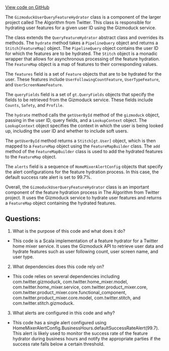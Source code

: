 [View code on GitHub](https://github.com/misbahsy/the-algorithm/home-mixer/server/src/main/scala/com/twitter/home_mixer/functional_component/feature_hydrator/GizmoduckUserQueryFeatureHydrator.scala)

The `GizmoduckUserQueryFeatureHydrator` class is a component of the larger project called The Algorithm from Twitter. This class is responsible for hydrating user features for a given user ID using the Gizmoduck service. 

The class extends the `QueryFeatureHydrator` abstract class and overrides its methods. The `hydrate` method takes a `PipelineQuery` object and returns a `Stitch[FeatureMap]` object. The `PipelineQuery` object contains the user ID for which the features are to be hydrated. The `Stitch` object is a monadic wrapper that allows for asynchronous processing of the feature hydration. The `FeatureMap` object is a map of features to their corresponding values.

The `features` field is a set of `Feature` objects that are to be hydrated for the user. These features include `UserFollowingCountFeature`, `UserTypeFeature`, and `UserScreenNameFeature`.

The `queryFields` field is a set of `gt.QueryFields` objects that specify the fields to be retrieved from the Gizmoduck service. These fields include `Counts`, `Safety`, and `Profile`.

The `hydrate` method calls the `getUserById` method of the `gizmoduck` object, passing in the user ID, query fields, and a `LookupContext` object. The `LookupContext` object specifies the context in which the user is being looked up, including the user ID and whether to include soft users.

The `getUserById` method returns a `Stitch[gt.User]` object, which is then mapped to a `FeatureMap` object using the `FeatureMapBuilder` class. The `add` method of the `FeatureMapBuilder` class is used to add the hydrated features to the `FeatureMap` object.

The `alerts` field is a sequence of `HomeMixerAlertConfig` objects that specify the alert configurations for the feature hydration process. In this case, the default success rate alert is set to 99.7%.

Overall, the `GizmoduckUserQueryFeatureHydrator` class is an important component of the feature hydration process in The Algorithm from Twitter project. It uses the Gizmoduck service to hydrate user features and returns a `FeatureMap` object containing the hydrated features.
## Questions: 
 1. What is the purpose of this code and what does it do?
- This code is a Scala implementation of a feature hydrator for a Twitter home mixer service. It uses the Gizmoduck API to retrieve user data and hydrate features such as user following count, user screen name, and user type.

2. What dependencies does this code rely on?
- This code relies on several dependencies including com.twitter.gizmoduck, com.twitter.home_mixer.model, com.twitter.home_mixer.service, com.twitter.product_mixer.core, com.twitter.product_mixer.core.functional_component, com.twitter.product_mixer.core.model, com.twitter.stitch, and com.twitter.stitch.gizmoduck.

3. What alerts are configured in this code and why?
- This code has a single alert configured using HomeMixerAlertConfig.BusinessHours.defaultSuccessRateAlert(99.7). This alert is likely used to monitor the success rate of the feature hydrator during business hours and notify the appropriate parties if the success rate falls below a certain threshold.